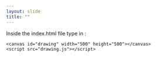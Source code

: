 ```yaml
---
layout: slide
title: ""
---
```


Inside the index.html file type in :

```
<canvas id="drawing" width="500" height="500"></canvas>
<script src="drawing.js"></script>
```
